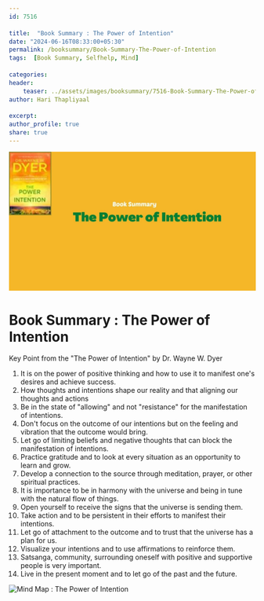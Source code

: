 ```yaml
---    
id: 7516    
  
title:  "Book Summary : The Power of Intention"      
date: "2024-06-16T08:33:00+05:30"    
permalink: /booksummary/Book-Summary-The-Power-of-Intention     
tags:  [Book Summary, Selfhelp, Mind]     
    
categories:    
header:    
    teaser: ../assets/images/booksummary/7516-Book-Summary-The-Power-of-Intention.jpg    
author: Hari Thapliyaal    

excerpt:    
author_profile: true    
share: true    
---    
```

    
![Book Summary : The Power of Intention](../assets/images/booksummary/7516-Book-Summary-The-Power-of-Intention.jpg)         
    
# Book Summary : The Power of Intention   
   
Key Point from the "The Power of Intention" by Dr. Wayne W. Dyer   

1. It is on the power of positive thinking and how to use it to manifest one's desires and achieve success.
2. How thoughts and intentions shape our reality and that aligning our thoughts and actions
3. Be in the state of "allowing" and not "resistance" for the manifestation of intentions.
4. Don't focus on the outcome of our intentions but on the feeling and vibration that the outcome would bring.
5. Let go of limiting beliefs and negative thoughts that can block the manifestation of intentions.
6. Practice gratitude and to look at every situation as an opportunity to learn and grow.
7. Develop a connection to the source through meditation, prayer, or other spiritual practices.
8. It is importance to be in harmony with the universe and being in tune with the natural flow of things.
9. Open yourself to receive the signs that the universe is sending them.
10. Take action and to be persistent in their efforts to manifest their intentions.
11. Let go of attachment to the outcome and to trust that the universe has a plan for us.
12. Visualize your intentions and to use affirmations to reinforce them.
13. Satsanga, community, surrounding oneself with positive and supportive people is very important.
14. Live in the present moment and to let go of the past and the future.


![Mind Map : The Power of Intention](../assets/images/booksummary/7502-The-Power-of-Intension.png)

